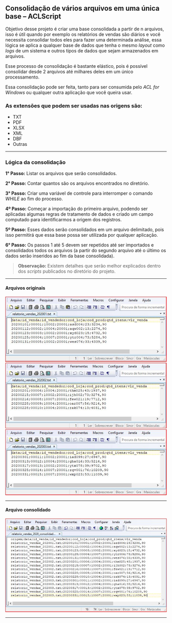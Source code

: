 ﻿## **Consolidação de vários arquivos em uma única base – ACLScript**

Objetivo desse projeto é criar uma base consolidada a partir de n arquivos, isso é útil quando por exemplo os relatórios de vendas são diários e você necessita consolidar todos eles para fazer uma determinada análise, essa lógica se aplica a qualquer base de dados que tenha o mesmo *layout* como *logs* de um sistema e outros tipos de dados que sejam armazenados em arquivos. 

Esse processo de consolidação é bastante elástico, pois é possível consolidar desde 2 arquivos até milhares deles em um único processamento.

Essa consolidação pode ser feita, tanto para ser consumida pelo *ACL for Windows* ou qualquer outra aplicação que você queira usar.

### **As extensões que podem ser usadas nas origens são:**
- TXT
- PDF
- XLSX
- XML
- DBF
- Outras

----------

### **Lógica da consolidação** 

**1° Passo:** Listar os arquivos que serão consolidados.

**2° Passo:** Contar quantos são os arquivos encontrados no diretório.

**3° Passo:** Criar uma variável de controle para interromper o comando *WHILE* ao fim do processo.

**4º Passo:** Começar a importação do primeiro arquivo, podendo ser aplicadas algumas regras de tratamento de dados e criado um campo computado para identificarmos a origem dos registros.

**5º Passo:** Esses dados serão consolidados em um arquivo delimitado, pois isso permitirá que essa base possa ser utilizada por qualquer aplicação.

**6° Passo:** Os passos 1 até 5 devem ser repetidos até ser importados e consolidados todos os arquivos (a partir do segundo arquivo até o último os dados serão inseridos ao fim da base consolidada).

> **Observação:** Existem detalhes que serão melhor explicados dentro dos *scripts* publicados no diretório do projeto.

----------

#### Arquivos originais

![](https://github.com/Renatoelho/Agrupamento-de-arquivos-ACLScript/blob/master/04-prints/print_relatorio_vendas_202001.JPG?raw=true)
![](https://github.com/Renatoelho/Agrupamento-de-arquivos-ACLScript/blob/master/04-prints/print_relatorio_vendas_202002.JPG?raw=true)
![](https://github.com/Renatoelho/Agrupamento-de-arquivos-ACLScript/blob/master/04-prints/print_relatorio_vendas_202003.JPG?raw=true)

----------

#### Arquivo consolidado

![](https://github.com/Renatoelho/Agrupamento-de-arquivos-ACLScript/blob/master/04-prints/print_relatorio_vendas_2020_consolidado.JPG?raw=true)

----------
